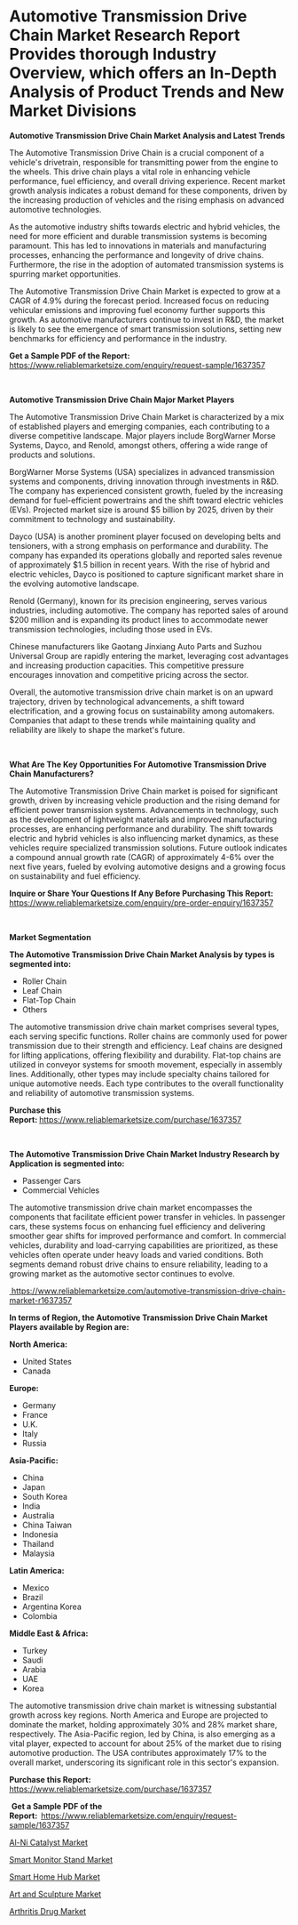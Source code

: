 <p><h1>Automotive Transmission Drive Chain Market Research Report Provides thorough Industry Overview, which offers an In-Depth Analysis of Product Trends and New Market Divisions</h1></p><p><strong>Automotive Transmission Drive Chain Market Analysis and Latest Trends</strong></p>
<p><p>The Automotive Transmission Drive Chain is a crucial component of a vehicle's drivetrain, responsible for transmitting power from the engine to the wheels. This drive chain plays a vital role in enhancing vehicle performance, fuel efficiency, and overall driving experience. Recent market growth analysis indicates a robust demand for these components, driven by the increasing production of vehicles and the rising emphasis on advanced automotive technologies.</p><p>As the automotive industry shifts towards electric and hybrid vehicles, the need for more efficient and durable transmission systems is becoming paramount. This has led to innovations in materials and manufacturing processes, enhancing the performance and longevity of drive chains. Furthermore, the rise in the adoption of automated transmission systems is spurring market opportunities. </p><p>The Automotive Transmission Drive Chain Market is expected to grow at a CAGR of 4.9% during the forecast period. Increased focus on reducing vehicular emissions and improving fuel economy further supports this growth. As automotive manufacturers continue to invest in R&D, the market is likely to see the emergence of smart transmission solutions, setting new benchmarks for efficiency and performance in the industry.</p></p>
<p><strong>Get a Sample PDF of the Report:&nbsp;</strong> <a href="https://www.reliablemarketsize.com/enquiry/request-sample/1637357">https://www.reliablemarketsize.com/enquiry/request-sample/1637357</a></p>
<p>&nbsp;</p>
<p><strong>Automotive Transmission Drive Chain Major Market Players</strong></p>
<p><p>The Automotive Transmission Drive Chain Market is characterized by a mix of established players and emerging companies, each contributing to a diverse competitive landscape. Major players include BorgWarner Morse Systems, Dayco, and Renold, amongst others, offering a wide range of products and solutions.</p><p>BorgWarner Morse Systems (USA) specializes in advanced transmission systems and components, driving innovation through investments in R&D. The company has experienced consistent growth, fueled by the increasing demand for fuel-efficient powertrains and the shift toward electric vehicles (EVs). Projected market size is around $5 billion by 2025, driven by their commitment to technology and sustainability.</p><p>Dayco (USA) is another prominent player focused on developing belts and tensioners, with a strong emphasis on performance and durability. The company has expanded its operations globally and reported sales revenue of approximately $1.5 billion in recent years. With the rise of hybrid and electric vehicles, Dayco is positioned to capture significant market share in the evolving automotive landscape.</p><p>Renold (Germany), known for its precision engineering, serves various industries, including automotive. The company has reported sales of around $200 million and is expanding its product lines to accommodate newer transmission technologies, including those used in EVs.</p><p>Chinese manufacturers like Gaotang Jinxiang Auto Parts and Suzhou Universal Group are rapidly entering the market, leveraging cost advantages and increasing production capacities. This competitive pressure encourages innovation and competitive pricing across the sector.</p><p>Overall, the automotive transmission drive chain market is on an upward trajectory, driven by technological advancements, a shift toward electrification, and a growing focus on sustainability among automakers. Companies that adapt to these trends while maintaining quality and reliability are likely to shape the market's future.</p></p>
<p>&nbsp;</p>
<p><strong>What Are The Key Opportunities For Automotive Transmission Drive Chain Manufacturers?</strong></p>
<p><p>The Automotive Transmission Drive Chain market is poised for significant growth, driven by increasing vehicle production and the rising demand for efficient power transmission systems. Advancements in technology, such as the development of lightweight materials and improved manufacturing processes, are enhancing performance and durability. The shift towards electric and hybrid vehicles is also influencing market dynamics, as these vehicles require specialized transmission solutions. Future outlook indicates a compound annual growth rate (CAGR) of approximately 4-6% over the next five years, fueled by evolving automotive designs and a growing focus on sustainability and fuel efficiency.</p></p>
<p><strong>Inquire or Share Your Questions If Any Before Purchasing This Report:</strong> <a href="https://www.reliablemarketsize.com/enquiry/pre-order-enquiry/1637357">https://www.reliablemarketsize.com/enquiry/pre-order-enquiry/1637357</a></p>
<p>&nbsp;</p>
<p><strong>Market Segmentation</strong></p>
<p><strong>The Automotive Transmission Drive Chain Market Analysis by types is segmented into:</strong></p>
<p><ul><li>Roller Chain</li><li>Leaf Chain</li><li>Flat-Top Chain</li><li>Others</li></ul></p>
<p><p>The automotive transmission drive chain market comprises several types, each serving specific functions. Roller chains are commonly used for power transmission due to their strength and efficiency. Leaf chains are designed for lifting applications, offering flexibility and durability. Flat-top chains are utilized in conveyor systems for smooth movement, especially in assembly lines. Additionally, other types may include specialty chains tailored for unique automotive needs. Each type contributes to the overall functionality and reliability of automotive transmission systems.</p></p>
<p><strong>Purchase this Report:&nbsp;</strong><a href="https://www.reliablemarketsize.com/purchase/1637357">https://www.reliablemarketsize.com/purchase/1637357</a></p>
<p>&nbsp;</p>
<p><strong>The Automotive Transmission Drive Chain Market Industry Research by Application is segmented into:</strong></p>
<p><ul><li>Passenger Cars</li><li>Commercial Vehicles</li></ul></p>
<p><p>The automotive transmission drive chain market encompasses the components that facilitate efficient power transfer in vehicles. In passenger cars, these systems focus on enhancing fuel efficiency and delivering smoother gear shifts for improved performance and comfort. In commercial vehicles, durability and load-carrying capabilities are prioritized, as these vehicles often operate under heavy loads and varied conditions. Both segments demand robust drive chains to ensure reliability, leading to a growing market as the automotive sector continues to evolve.</p></p>
<p><a href="https://www.reliablemarketsize.com/automotive-transmission-drive-chain-market-r1637357">&nbsp;https://www.reliablemarketsize.com/automotive-transmission-drive-chain-market-r1637357</a></p>
<p><strong>In terms of Region, the Automotive Transmission Drive Chain Market Players available by Region are:</strong></p>
<p>
    <p> <strong> North America: </strong>
        <ul>
            <li>United States</li>
            <li>Canada</li>
        </ul>
        </p> 
    <p> <strong> Europe: </strong>
        <ul>
            <li>Germany</li>
            <li>France</li>
            <li>U.K.</li>
            <li>Italy</li>
            <li>Russia</li>
        </ul>
        </p> 
    <p> <strong> Asia-Pacific: </strong>
        <ul>
            <li>China</li>
            <li>Japan</li>
            <li>South Korea</li>
            <li>India</li>
            <li>Australia</li>
            <li>China Taiwan</li>
            <li>Indonesia</li>
            <li>Thailand</li>
            <li>Malaysia</li>
        </ul>
        </p> 
    <p> <strong> Latin America: </strong>
        <ul>
            <li>Mexico</li>
            <li>Brazil</li>
            <li>Argentina Korea</li>
            <li>Colombia</li>
        </ul>
        </p> 
    <p> <strong> Middle East & Africa: </strong>
        <ul>
            <li>Turkey</li>
            <li>Saudi</li>
            <li>Arabia</li>
            <li>UAE</li>
            <li>Korea</li>
        </ul>
    </p>
    </p>
<p><p>The automotive transmission drive chain market is witnessing substantial growth across key regions. North America and Europe are projected to dominate the market, holding approximately 30% and 28% market share, respectively. The Asia-Pacific region, led by China, is also emerging as a vital player, expected to account for about 25% of the market due to rising automotive production. The USA contributes approximately 17% to the overall market, underscoring its significant role in this sector's expansion.</p></p>
<p><strong>Purchase this Report: </strong><a href="https://www.reliablemarketsize.com/purchase/1637357">https://www.reliablemarketsize.com/purchase/1637357</a></p>
<p>&nbsp;<strong>Get a Sample PDF of the Report:&nbsp;&nbsp;</strong><a href="https://www.reliablemarketsize.com/enquiry/request-sample/1637357">https://www.reliablemarketsize.com/enquiry/request-sample/1637357</a></p>
<p><strong></strong></p>
<p><p><a href="https://medium.com/@alisarowe24/insights-into-the-al-ni-catalyst-industry-market-financial-status-market-size-and-revenue-e081bc04bfed">Al-Ni Catalyst Market</a></p><p><a href="https://issuu.com/reportprime-2/docs/smart-monitor-stand-market-size-203_e5701d53718f54">Smart Monitor Stand Market</a></p><p><a href="https://issuu.com/reportprime-2/docs/smart-home-hub-market-size-2030.ppt_6422bb7dccfaae">Smart Home Hub Market</a></p><p><a href="https://www.linkedin.com/pulse/art-sculpture-market-share-size-trends-industry-analysis-report-uzx3e?trackingId=qltVji08QAeWkRmDm8IcCQ%3D%3D">Art and Sculpture Market</a></p><p><a href="https://www.linkedin.com/pulse/analyzing-arthritis-drug-market-dynamics-growth-drivers-forecasted-yerje?trackingId=WOKeOprFTBGHzSBHox2wDQ%3D%3D">Arthritis Drug Market</a></p></p>
